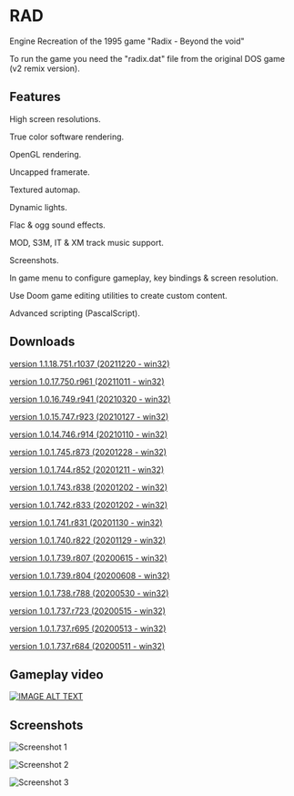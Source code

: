 # RAD
Engine Recreation of the 1995 game "Radix - Beyond the void"

To run the game you need the "radix.dat" file from the original DOS game (v2 remix version).

## Features
High screen resolutions.

True color software rendering.

OpenGL rendering.

Uncapped framerate.

Textured automap.

Dynamic lights.

Flac & ogg sound effects.

MOD, S3M, IT & XM track music support.

Screenshots.

In game menu to configure gameplay, key bindings & screen resolution.

Use Doom game editing utilities to create custom content.

Advanced scripting (PascalScript).


## Downloads
[version 1.1.18.751.r1037 (20211220 - win32)](https://sourceforge.net/projects/rad-x/files/RAD%201.1/RAD_1.1.18.751.r1037_win32.zip/download)

[version 1.0.17.750.r961 (20211011 - win32)](https://sourceforge.net/projects/rad-x/files/RAD%201.0/RAD_1.0.17.750.r961_win32.zip/download)

[version 1.0.16.749.r941 (20210320 - win32)](https://sourceforge.net/projects/rad-x/files/RAD%201.0/RAD_1.0.16.749.r941_win32.zip/download)

[version 1.0.15.747.r923 (20210127 - win32)](https://sourceforge.net/projects/rad-x/files/RAD%201.0/RAD_1.0.15.747.r923_win32.zip/download)

[version 1.0.14.746.r914 (20210110 - win32)](https://sourceforge.net/projects/rad-x/files/RAD%201.0/RAD_1.0.14.746.r914_win32.zip/download)

[version 1.0.1.745.r873 (20201228 - win32)](https://sourceforge.net/projects/rad-x/files/RAD%201.0/RAD_1.0.1.745.r873_win32.zip/download)

[version 1.0.1.744.r852 (20201211 - win32)](https://sourceforge.net/projects/rad-x/files/RAD%201.0/RAD_1.0.1.744.r852_win32.zip/download)

[version 1.0.1.743.r838 (20201202 - win32)](https://sourceforge.net/projects/rad-x/files/RAD%201.0/RAD_1.0.1.743.r838_win32.zip/download)

[version 1.0.1.742.r833 (20201202 - win32)](https://sourceforge.net/projects/rad-x/files/RAD%201.0/RAD_1.0.1.742.r833_win32.zip/download)

[version 1.0.1.741.r831 (20201130 - win32)](https://sourceforge.net/projects/rad-x/files/RAD%201.0/RAD_1.0.1.741.r831_win32.zip/download)

[version 1.0.1.740.r822 (20201129 - win32)](https://sourceforge.net/projects/rad-x/files/RAD%201.0/RAD_1.0.1.740.r822_win32.zip/download)

[version 1.0.1.739.r807 (20200615 - win32)](https://sourceforge.net/projects/rad-x/files/RAD%201.0/RAD_1.0.1.739.r807_win32.zip/download)

[version 1.0.1.739.r804 (20200608 - win32)](https://sourceforge.net/projects/rad-x/files/RAD%201.0/RAD_1.0.1.739.r804_win32.zip/download)

[version 1.0.1.738.r788 (20200530 - win32)](https://sourceforge.net/projects/rad-x/files/RAD%201.0/RAD_1.0.1.738.r788_win32.zip/download)

[version 1.0.1.737.r723 (20200515 - win32)](https://sourceforge.net/projects/rad-x/files/RAD%201.0/RAD_1.0.1.737.r723_win32.zip/download)

[version 1.0.1.737.r695 (20200513 - win32)](https://sourceforge.net/projects/rad-x/files/RAD%201.0/RAD_1.0.1.737.r695_win32.zip/download)

[version 1.0.1.737.r684 (20200511 - win32)](https://sourceforge.net/projects/rad-x/files/RAD%201.0/RAD_1.0.1.737.r684_win32.zip/download)


## Gameplay video

[![IMAGE ALT TEXT](http://img.youtube.com/vi/5aY8fUxg5iQ/0.jpg)](http://www.youtube.com/watch?v=5aY8fUxg5iQ "RAD - Gameplay video")


## Screenshots

![Screenshot 1](https://i.postimg.cc/BbCxWV4h/SSHOT-Doom-20200423-124105016.png "Screenshot 1")

![Screenshot 2](https://i.postimg.cc/g2j35s5D/SSHOT-Radix-20200506-170511159.png "Screenshot 2")

![Screenshot 3](https://i.postimg.cc/0NzXtvTg/SSHOT-Radix-20200608-174549136.png "Screenshot 3")
